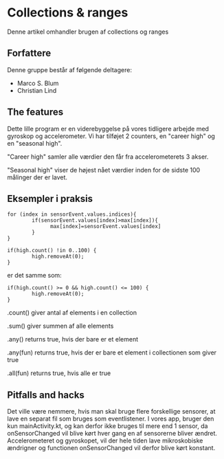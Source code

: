 # Collections & ranges
Denne artikel omhandler brugen af collections og ranges

## Forfattere
Denne gruppe består af følgende deltagere:
- Marco S. Blum
- Christian Lind

## The features
Dette lille program er en viderebyggelse på vores tidligere arbejde med gyroskop og accelerometer.
Vi har tilføjet 2 counters, en "career high" og en "seasonal high".

"Career high" samler alle værdier den får fra accelerometerets 3 akser.

"Seasonal high" viser de højest nået værdier inden for de sidste 100 målinger der er lavet.

## Eksempler i praksis
```
for (index in sensorEvent.values.indices){
        if(sensorEvent.values[index]>max[index]){
              max[index]=sensorEvent.values[index]
        }
}
```

```
if(high.count() !in 0..100) {
        high.removeAt(0);
}
```
er det samme som: 
```
if(high.count() >= 0 && high.count() <= 100) {
        high.removeAt(0);
}
```
.count() giver antal af elements i en collection

.sum() giver summen af alle elements

.any() returns true, hvis der bare er et element

.any(fun) returns true, hvis der er bare et element i collectionen som giver true

.all(fun) returns true, hvis alle er true

## Pitfalls and hacks
Det ville være nemmere, hvis man skal bruge flere forskellige sensorer, at lave en separat fil som bruges som eventlistener. I vores app, bruger den kun mainActivity.kt, og kan derfor ikke bruges til mere end 1 sensor, da onSensorChanged vil blive kørt hver gang en af sensorerne bliver ændret.
Accelerometeret og gyroskopet, vil der hele tiden lave mikroskobiske ændrigner og functionen  onSensorChanged vil derfor blive kørt konstant.
